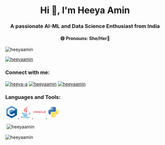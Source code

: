 <h1 align="center">Hi 👋, I'm Heeya Amin</h1>
<h3 align="center">A passionate AI-ML and Data Science Enthusiast from India</h3>
<h4 align="center">😄 Pronouns: She/Her👩</h4>

<p align="left"> <img src="https://komarev.com/ghpvc/?username=heeyaamin&label=Profile%20views&color=0e75b6&style=flat" alt="heeyaamin" /> </p>

<p align="left"> <a href="https://github.com/ryo-ma/github-profile-trophy"><img src="https://github-profile-trophy.vercel.app/?username=heeyaamin" alt="heeyaamin" /></a> </p>

<h3 align="left">Connect with me:</h3>
<p align="left">
<a href="https://www.linkedin.com/in/heeya-a-56bb98204" target="blank"><img align="center" src="https://raw.githubusercontent.com/rahuldkjain/github-profile-readme-generator/master/src/images/icons/Social/linked-in-alt.svg" alt="heeya-a" height="30" width="40" /></a>
<a href="https://www.codechef.com/users/heeyaamin" target="blank"><img align="center" src="https://cdn.jsdelivr.net/npm/simple-icons@3.1.0/icons/codechef.svg" alt="heeyaamin" height="30" width="40" /></a>
<a href="https://www.hackerrank.com/heeyaamin" target="blank"><img align="center" src="https://raw.githubusercontent.com/rahuldkjain/github-profile-readme-generator/master/src/images/icons/Social/hackerrank.svg" alt="heeyaamin" height="30" width="40" /></a>
</p>

<h3 align="left">Languages and Tools:</h3>
<p align="left"> <a href="https://www.cprogramming.com/" target="_blank" rel="noreferrer"> <img src="https://raw.githubusercontent.com/devicons/devicon/master/icons/c/c-original.svg" alt="c" width="40" height="40"/> </a> <a href="https://www.java.com" target="_blank" rel="noreferrer"> <img src="https://raw.githubusercontent.com/devicons/devicon/master/icons/java/java-original.svg" alt="java" width="40" height="40"/> </a> <a href="https://www.oracle.com/" target="_blank" rel="noreferrer"> <img src="https://raw.githubusercontent.com/devicons/devicon/master/icons/oracle/oracle-original.svg" alt="oracle" width="40" height="40"/> </a> <a href="https://www.python.org" target="_blank" rel="noreferrer"> <img src="https://raw.githubusercontent.com/devicons/devicon/master/icons/python/python-original.svg" alt="python" width="40" height="40"/> </a> </p>

<p>&nbsp;<img align="center" src="https://github-readme-stats.vercel.app/api?username=heeyaamin&show_icons=true&locale=en" alt="heeyaamin" /></p>

<p><img align="center" src="https://github-readme-streak-stats.herokuapp.com/?user=heeyaamin&" alt="heeyaamin" /></p>
